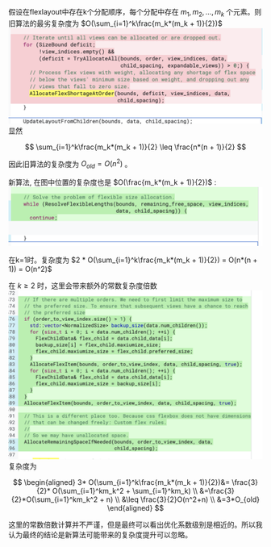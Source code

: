 假设在flexlayout中存在k个分配顺序，每个分配中存在 $m_1,m_2,...,m_k$ 个元素。则旧算法的最劣复杂度为 $O(\sum_{i=1}^k\frac{m_k*(m_k + 1)}{2})$
![Alt text](image.png)
显然

$$
\sum_{i=1}^k\frac{m_k*(m_k + 1)}{2} \leq \frac{n*(n + 1)}{2}
$$

因此旧算法的复杂度为 $O_{old} = O(n^2)$ 。

新算法, 在图中位置的复杂度也是 $O(\frac{m_k*(m_k + 1)}{2})$ :
![Alt text](image-1.png)

在k=1时。复杂度为 $2 * O(\sum_{i=1}^k\frac{m_k*(m_k + 1)}{2}) = O(n*(n + 1)) = O(n^2)$

在 $k\geq 2$ 时，这里会带来额外的常数复杂度倍数
![Alt text](image-2.png)
复杂度为

$$
\begin{aligned}
3* O(\sum_{i=1}^k\frac{m_k*(m_k + 1)}{2})&= \frac{3}{2}* O(\sum_{i=1}^km_k^2 + \sum_{i=1}^km_k) \\
&=\frac{3}{2}*O(\sum_{i=1}^km_k^2 + n) \\
&\leq \frac{3}{2}O(n^2+n) \\
&=3*O_{old}
\end{aligned}
$$

这里的常数倍数计算并不严谨，但是最终可以看出优化系数级别是相近的。所以我认为最终的结论是新算法可能带来的复杂度提升可以忽略。
